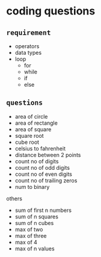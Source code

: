 # coding questions

## `requirement`

- operators
- data types
- loop
  - for
  - while
  - if
  - else

## `questions`

- area of circle
- area of rectangle
- area of square
- square root
- cube root
- celsius to fahrenheit
- distance between 2 points
- count no of digits
- count no of odd digits
- count no of even digits
- count no of trailing zeros
- num to binary

others

- sum of first n numbers
- sum of n squares
- sum of n cubes
- max of two
- max of three
- max of 4
- max of n values
